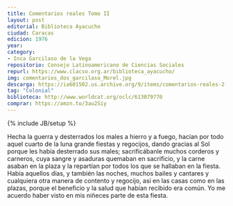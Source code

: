 ```yaml
---
title: Comentarios reales Tomo II
layout: post
editorial: Biblioteca Ayacucho
ciudad: Caracas
edicion: 1976
year: 
category:
- Inca Garcilaso de la Vega
repositorio: Consejo Latinoamericano de Ciencias Sociales
repurl: https://www.clacso.org.ar/biblioteca_ayacucho/
img: comentarios_dos_garcilaso_Morel.jpg
descarga: https://ia601502.us.archive.org/9/items/comentarios-reales-2-inca-garcilaso-de-la-vega/Comentarios_reales_2_Inca_Garcilaso_de_la_Vega.pdf
tag: "Colonial"
biblioteca: http://www.worldcat.org/oclc/613079770
comprar: https://amzn.to/3au2Siy
---
```

{% include JB/setup %}

Hecha la guerra y desterrados los males a hierro y a fuego, hacían por todo aquel cuarto de la luna grande fiestas y regocijos, dando gracias al Sol porque les había desterrado sus males; sacrificábanle muchos corderos y carneros, cuya sangre y asaduras quemaban en sacrificio, y la carne asaban en la plaza y la repartían por todos los que se hallaban en la fiesta. Había aquellos días, y también las noches, muchos bailes y cantares y cualquiera otra manera de contento y regocijo, así en las casas como en las plazas, porque el beneficio y la salud que habían recibido era común.
Yo me acuerdo haber visto en mis niñeces parte de esta fiesta.
